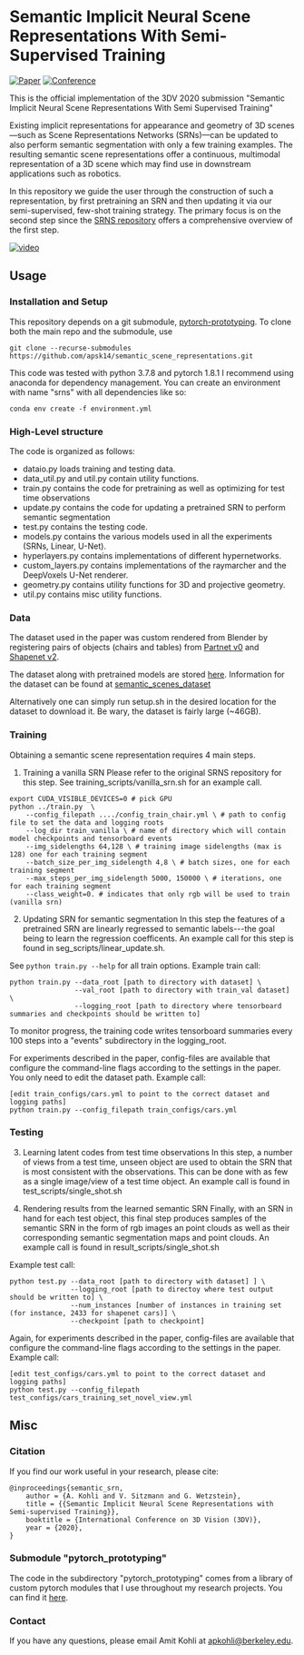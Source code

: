 # Semantic Implicit Neural Scene Representations With Semi-Supervised Training

[![Paper](https://img.shields.io/badge/paper-%09arXiv%3A2003.12673-yellow.svg)](https://arxiv.org/abs/2003.12673)
[![Conference](https://img.shields.io/badge/3DV-2020-blue.svg)](http://3dv2020.dgcv.nii.ac.jp/)

This is the official implementation of the 3DV 2020 submission "Semantic Implicit Neural Scene Representations With Semi Supervised Training"

Existing implicit representations for appearance and geometry of 3D scenes&mdash;such as Scene Representations Networks (SRNs)&mdash;can be updated to also perform semantic segmentation with only a few training examples. The resulting semantic scene representations offer a continuous, multimodal representation of a 3D scene which may find use in downstream applications such as robotics.

In this repository we guide the user through the construction of such a representation, by first pretraining an SRN and then updating it via our semi-supervised, few-shot training strategy. The primary focus is on the second step since the [SRNS repository](https://github.com/vsitzmann/scene-representation-networks) offers a comprehensive overview of the first step.

[![video](https://img.youtube.com/vi/iVubC_ymE5w/0.jpg)](https://www.youtube.com/watch?v=iVubC_ymE5w)

## Usage
### Installation and Setup
This repository depends on a git submodule, [pytorch-prototyping](https://github.com/vsitzmann/pytorch_prototyping). 
To clone both the main repo and the submodule, use
```
git clone --recurse-submodules https://github.com/apsk14/semantic_scene_representations.git
```

This code was tested with python 3.7.8 and pytorch 1.8.1 I recommend using anaconda for dependency management. 
You can create an environment with name "srns" with all dependencies like so:
```
conda env create -f environment.yml
```

### High-Level structure
The code is organized as follows:
* dataio.py loads training and testing data.
* data_util.py and util.py contain utility functions.
* train.py contains the code for pretraining as well as optimizing for test time observations
* update.py contains the code for updating a pretrained SRN to perform semantic segmentation
* test.py contains the testing code.
* models.py contains the various models used in all the experiments (SRNs, Linear, U-Net).
* hyperlayers.py contains implementations of different hypernetworks.
* custom_layers.py contains implementations of the raymarcher and the DeepVoxels U-Net renderer.
* geometry.py contains utility functions for 3D and projective geometry.
* util.py contains misc utility functions.

### Data
The dataset used in the paper was custom rendered from Blender by registering pairs of objects (chairs and tables) from [Partnet v0](https://partnet.cs.stanford.edu/) and [Shapenet v2](https://shapenet.org/).

The dataset along with pretrained models are stored [here](https://drive.google.com/drive/folders/1OkYgeRcIcLOFu1ft5mRODWNQaPJ0ps90?usp=sharing). Information for the dataset can be found at [semantic_scenes_dataset](https://github.com/apsk14/semantic_scenes_dataset)

Alternatively one can simply run setup.sh in the desired location for the dataset to download it. Be wary, the dataset is fairly large (~46GB).


### Training

Obtaining a semantic scene representation requires 4 main steps.

1) Training a vanilla SRN
Please refer to the original SRNS repository for this step. See training_scripts/vanilla_srn.sh for an example call.
```
export CUDA_VISIBLE_DEVICES=0 # pick GPU  
python ../train.py  \
	--config_filepath ..../config_train_chair.yml \ # path to config file to set the data and logging roots
	--log_dir train_vanilla \ # name of directory which will contain model checkpoints and tensorboard events
	--img_sidelengths 64,128 \ # training image sidelengths (max is 128) one for each training segment 
	--batch_size_per_img_sidelength 4,8 \ # batch sizes, one for each training segment
	--max_steps_per_img_sidelength 5000, 150000 \ # iterations, one for each training segment
	--class_weight=0. # indicates that only rgb will be used to train (vanilla srn)
```

2) Updating SRN for semantic segmentation
In this step the features of a pretrained SRN are linearly regressed to semantic labels---the goal being to learn the regression coefficents. An example call for this step is found in seg_scripts/linear_update.sh.



See `python train.py --help` for all train options. 
Example train call:
```
python train.py --data_root [path to directory with dataset] \
                --val_root [path to directory with train_val dataset] \
                --logging_root [path to directory where tensorboard summaries and checkpoints should be written to] 
```
To monitor progress, the training code writes tensorboard summaries every 100 steps into a "events" subdirectory in the logging_root.

For experiments described in the paper, config-files are available that configure the command-line flags according to
the settings in the paper. You only need to edit the dataset path. Example call:
```
[edit train_configs/cars.yml to point to the correct dataset and logging paths]
python train.py --config_filepath train_configs/cars.yml
```

### Testing

3) Learning latent codes from test time observations
In this step, a number of views from a test time, unseen object are used to obtain the SRN that is most consistent with the observations. This can be done with as few as a single image/view of a test time object. An example call is found in test_scripts/single_shot.sh

4) Rendering results from the learned semantic SRN
Finally, with an SRN in hand for each test object, this final step produces samples of the semantic SRN in the form of rgb images an point clouds as well as their corresponding semantic segmentation maps and point clouds. An example call is found in result_scripts/single_shot.sh

Example test call:
```
python test.py --data_root [path to directory with dataset] ] \
               --logging_root [path to directoy where test output should be written to] \
               --num_instances [number of instances in training set (for instance, 2433 for shapenet cars)] \
               --checkpoint [path to checkpoint]
```
Again, for experiments described in the paper, config-files are available that configure the command-line flags according to
the settings in the paper. Example call:
```
[edit test_configs/cars.yml to point to the correct dataset and logging paths]
python test.py --config_filepath test_configs/cars_training_set_novel_view.yml
```

## Misc
### Citation
If you find our work useful in your research, please cite:
```
@inproceedings{semantic_srn,
	author = {A. Kohli and V. Sitzmann and G. Wetzstein},
	title = {{Semantic Implicit Neural Scene Representations with Semi-supervised Training}},
	booktitle = {International Conference on 3D Vision (3DV)},
	year = {2020},
}
```

### Submodule "pytorch_prototyping"
The code in the subdirectory "pytorch_prototyping" comes from a library of custom pytorch modules that I use throughout my 
research projects. You can find it [here](https://github.com/vsitzmann/pytorch_prototyping).

### Contact
If you have any questions, please email Amit Kohli at apkohli@berkeley.edu.
